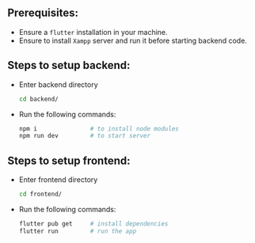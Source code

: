 ## Prerequisites:
- Ensure a `flutter` installation in your machine.
- Ensure to install `Xampp` server and run it before starting backend code.


## Steps to setup backend:
- Enter backend directory
    ```bash
    cd backend/
- Run the following commands:
    ```bash
    npm i               # to install node modules
    npm run dev         # to start server
    ```

## Steps to setup frontend:
- Enter frontend directory
    ```sh
    cd frontend/
- Run the following commands:
    ```sh
    flutter pub get     # install dependencies
    flutter run         # run the app
    ```